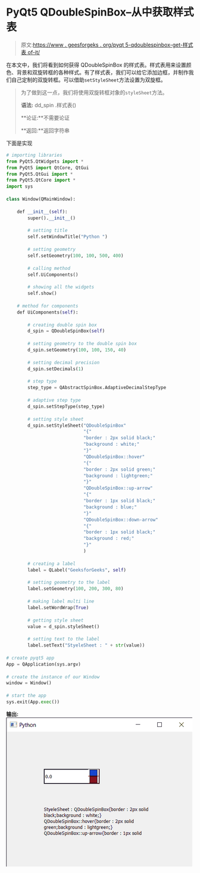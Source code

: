 # PyQt5 QDoubleSpinBox–从中获取样式表

> 原文:[https://www . geesforgeks . org/pyqt 5-qdoublespinbox-get-样式表 of-it/](https://www.geeksforgeeks.org/pyqt5-qdoublespinbox-getting-stylesheet-of-it/)

在本文中，我们将看到如何获得 QDoubleSpinBox 的样式表。样式表用来设置颜色、背景和双旋转框的各种样式。有了样式表，我们可以给它添加边框，并制作我们自己定制的双旋转框。可以借助`setStyleSheet`方法设置为双旋框。

> 为了做到这一点，我们将使用双旋转框对象的`styleSheet`方法。
> 
> **语法:** dd_spin .样式表()
> 
> **论证:**不需要论证
> 
> **返回:**返回字符串

下面是实现

```py
# importing libraries
from PyQt5.QtWidgets import * 
from PyQt5 import QtCore, QtGui
from PyQt5.QtGui import * 
from PyQt5.QtCore import * 
import sys

class Window(QMainWindow):

    def __init__(self):
        super().__init__()

        # setting title
        self.setWindowTitle("Python ")

        # setting geometry
        self.setGeometry(100, 100, 500, 400)

        # calling method
        self.UiComponents()

        # showing all the widgets
        self.show()

    # method for components
    def UiComponents(self):

        # creating double spin box
        d_spin = QDoubleSpinBox(self)

        # setting geometry to the double spin box
        d_spin.setGeometry(100, 100, 150, 40)

        # setting decimal precision
        d_spin.setDecimals(1)

        # step type
        step_type = QAbstractSpinBox.AdaptiveDecimalStepType

        # adaptive step type
        d_spin.setStepType(step_type)

        # setting style sheet
        d_spin.setStyleSheet("QDoubleSpinBox"
                             "{"
                             "border : 2px solid black;"
                             "background : white;"
                             "}"
                             "QDoubleSpinBox::hover"
                             "{"
                             "border : 2px solid green;"
                             "background : lightgreen;"
                             "}"
                             "QDoubleSpinBox::up-arrow"
                             "{"
                             "border : 1px solid black;"
                             "background : blue;"
                             "}"
                             "QDoubleSpinBox::down-arrow"
                             "{"
                             "border : 1px solid black;"
                             "background : red;"
                             "}"
                             )

        # creating a label
        label = QLabel("GeeksforGeeks", self)

        # setting geometry to the label
        label.setGeometry(100, 200, 300, 80)

        # making label multi line
        label.setWordWrap(True)

        # getting style sheet
        value = d_spin.styleSheet()

        # setting text to the label
        label.setText("StyeleSheet : " + str(value))

# create pyqt5 app
App = QApplication(sys.argv)

# create the instance of our Window
window = Window()

# start the app
sys.exit(App.exec())
```

**输出:**
![](img/496ae5359e353a98eb23ad77cf8c94d9.png)
